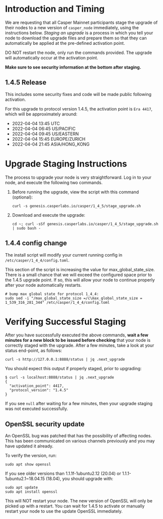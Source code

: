 # Introduction and Timing
We are requesting that all Casper Mainnet participants stage the upgrade of their nodes to a new version of `casper_node` immediately, using the instructions below. _Staging an upgrade_ is a process in which you tell your node to download the upgrade files and prepare them so that they can automatically be applied at the pre-defined activation point.

DO NOT restart the node, only run the commands provided. The upgrade will automatically occur at the activation point.

**Make sure to see security information at the bottom after staging.**

## 1.4.5 Release
This includes some security fixes and code will be made public following activation.

For this upgrade to protocol version 1.4.5, the activation point is `Era 4417`, which will be approximately around:

 * 2022-04-04 13:45 UTC
 * 2022-04-04 06:45 US/PACIFIC
 * 2022-04-04 09:45 US/EASTERN
 * 2022-04-04 15:45 EUROPE/ZURICH
 * 2022-04-04 21:45 ASIA/HONG_KONG

# Upgrade Staging Instructions
The process to upgrade your node is very straightforward. Log in to your node, and execute the following two commands.

1. Before running the upgrade, view the script with this command (optional):

    `curl -s genesis.casperlabs.io/casper/1_4_5/stage_upgrade.sh`

2. Download and execute the upgrade:

    `cd ~; curl -sSf genesis.casperlabs.io/casper/1_4_5/stage_upgrade.sh | sudo bash -`

## 1.4.4 config change

The install script will modify your current running config in `/etc/casper/1_4_4/config.toml`.  

This section of the script is increasing the value for max_global_state_size.  There is a small chance that we will exceed the configured space prior to the 1.4.5 upgrade point.  If so, this will allow your node to continue properly after your node automatically restarts.

    # bump max global state for protocol 1_4_4:
    sudo sed -i "/max_global_state_size =/c\max_global_state_size = 1_539_316_281_344" /etc/casper/1_4_4/config.toml

# Verifying Successful Staging

After you have successfully executed the above commands, **wait a few minutes for a new block to be issued before checking** that your node is correctly staged with the upgrade. After a few minutes, take a look at your status end-point, as follows:

`curl -s http://127.0.0.1:8888/status | jq .next_upgrade`

You should expect this output if properly staged, prior to upgrading:

    $ curl -s localhost:8888/status | jq .next_upgrade
    {
      "activation_point": 4417,
      "protocol_version": "1.4.5"
    }

If you see `null` after waiting for a few minutes, then your upgrade staging was not executed successfully.

## OpenSSL security update

An OpenSSL bug was patched that has the possibility of affecting nodes.  This has been communicated on various channels previously and you may have updated it already.

To verify the version, run:

    sudo apt show openssl

If you see older versions than 1.1.1f-1ubuntu2.12 (20.04) or 1.1.1-1ubuntu2.1~18.04.15 (18.04), you should upgrade with:

    sudo apt update
    sudo apt install openssl

This will NOT restart your node.  The new version of OpenSSL will only be picked up with a restart.  You can wait for 1.4.5 to activate or manually restart your node to use the update OpenSSL immediately.

